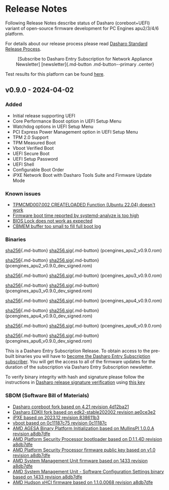 # Release Notes

Following Release Notes describe status of Dasharo (coreboot+UEFI) variant of
open-source firmware development for PC Engines apu2/3/4/6 platform.

For details about our release process please read
[Dasharo Standard Release Process](../../dev-proc/standard-release-process.md).

<center>
[Subscribe to Dasharo Entry Subscription for Network Appliance Newsletter]
[newsletter]{.md-button .md-button--primary .center}
</center>

Test results for this platform can be found
[here](https://docs.google.com/spreadsheets/d/1wSE6xA3K3nXewwLn5lV39_2wZL1kg5AkGb4mvmG3bwE/edit#gid=1670191276).

## v0.9.0 - 2024-04-02

### Added

- Initial release supporting UEFI
- Core Performance Boost option in UEFI Setup Menu
- Watchdog options in UEFI Setup Menu
- PCI Express Power Management option in UEFI Setup Menu
- TPM 2.0 Support
- TPM Measured Boot
- Vboot Verified Boot
- UEFI Secure Boot
- UEFI Setup Password
- UEFI Shell
- Configurable Boot Order
- iPXE Network Boot with Dasharo Tools Suite and Firmware Update Mode

### Known issues

- [TPMCMD007.002 CREATELOADED Function (Ubuntu 22.04) doesn't work](https://github.com/Dasharo/open-source-firmware-validation/issues/217)
- [Firmware boot time reported by systemd-analyze is too high](https://github.com/Dasharo/dasharo-issues/issues/761)
- [BIOS Lock does not work as expected](https://github.com/Dasharo/dasharo-issues/issues/754)
- [CBMEM buffer too small to fill full boot log](https://github.com/Dasharo/dasharo-issues/issues/753)

### Binaries

[sha256][pcengines_apu2_v0.9.0.rom_hash]{.md-button}
[sha256.sig][pcengines_apu2_v0.9.0.rom_sig]{.md-button}
(pcengines_apu2_v0.9.0.rom)

[sha256][pcengines_apu2_v0.9.0_dev_signed.rom_hash]{.md-button}
[sha256.sig][pcengines_apu2_v0.9.0_dev_signed.rom_sig]{.md-button}
(pcengines_apu2_v0.9.0_dev_signed.rom)

[sha256][pcengines_apu3_v0.9.0.rom_hash]{.md-button}
[sha256.sig][pcengines_apu3_v0.9.0.rom_sig]{.md-button}
(pcengines_apu3_v0.9.0.rom)

[sha256][pcengines_apu3_v0.9.0_dev_signed.rom_hash]{.md-button}
[sha256.sig][pcengines_apu3_v0.9.0_dev_signed.rom_sig]{.md-button}
(pcengines_apu3_v0.9.0_dev_signed.rom)

[sha256][pcengines_apu4_v0.9.0.rom_hash]{.md-button}
[sha256.sig][pcengines_apu4_v0.9.0.rom_sig]{.md-button}
(pcengines_apu4_v0.9.0.rom)

[sha256][pcengines_apu4_v0.9.0_dev_signed.rom_hash]{.md-button}
[sha256.sig][pcengines_apu4_v0.9.0_dev_signed.rom_sig]{.md-button}
(pcengines_apu4_v0.9.0_dev_signed.rom)

[sha256][pcengines_apu6_v0.9.0.rom_hash]{.md-button}
[sha256.sig][pcengines_apu6_v0.9.0.rom_sig]{.md-button}
(pcengines_apu6_v0.9.0.rom)

[sha256][pcengines_apu6_v0.9.0_dev_signed.rom_hash]{.md-button}
[sha256.sig][pcengines_apu6_v0.9.0_dev_signed.rom_sig]{.md-button}
(pcengines_apu6_v0.9.0_dev_signed.rom)

This is a Dasharo Entry Subscription Release. To obtain access to the pre-built
binaries you will have to
[become the Dasharo Entry Subscription subscriber](../../ways-you-can-help-us.md#become-a-dasharo-entry-subscription-subscriber).
You will get the access to all of the firmware updates for the duration of the
subscription via Dasharo Entry Subscription newsletter.

To verify binary integrity with hash and signature please follow the
instructions in [Dasharo release signature verification](/guides/signature-verification)
using [this key](https://raw.githubusercontent.com/3mdeb/3mdeb-secpack/master/dasharo/pcengines_apu2/dasharo-release-0.9.x-for-pc-engines-signing-key.asc)

### SBOM (Software Bill of Materials)

- [Dasharo coreboot fork based on 4.21 revision 4d12ba21](https://github.com/Dasharo/coreboot/tree/4d12ba21)
- [Dasharo EDKII fork based on edk2-stable202002 revision ae0ce3e2](https://github.com/Dasharo/edk2/tree/ae0ce3e2)
- [iPXE based on 2023.12 revision 838611b3](https://github.com/Dasharo/ipxe/tree/838611b3)
- [vboot based on 0c11187c75 revision 0c11187c](https://chromium.googlesource.com/chromiumos/platform/vboot_reference/+/0c11187c/)
- [AMD AGESA Binary Platform Initialization based on MullinsPI 1.0.0.A revision a8db7dfe](https://github.com/coreboot/blobs/tree/a8db7dfe/pi/amd/00730F01/FT3b)
- [AMD Platform Security Processor bootloader based on D.1.1.4D revision a8db7dfe](https://github.com/coreboot/blobs/tree/a8db7dfe/southbridge/amd/avalon/PSP/PspBootLoader.Bypass.sbin)
- [AMD Platform Security Processor firmware public key based on v1.0 revision a8db7dfe](https://github.com/coreboot/blobs/tree/a8db7dfe/southbridge/amd/avalon/PSP/AmdPubKey.bin)
- [AMD System Management Unit firmware based on 1433 revision a8db7dfe](https://github.com/coreboot/blobs/tree/a8db7dfe/southbridge/amd/avalon/PSP/SmuFirmware.sbin)
- [AMD System Management Unit - Software Configuration Settings binary based on 1433 revision a8db7dfe](https://github.com/coreboot/blobs/tree/a8db7dfe/southbridge/amd/avalon/PSP/SmuScs.bin)
- [AMD Hudson xHCI firmware based on 1.1.0.0068 revision a8db7dfe](https://github.com/coreboot/blobs/tree/a8db7dfe/southbridge/amd/avalon/xhci.bin)

[newsletter]: https://newsletter.3mdeb.com/subscription/78gF-_gm1
[pcengines_apu2_v0.9.0.rom_hash]: https://dl.3mdeb.com/open-source-firmware/Dasharo/pcengines_apu2/v0.9.0/pcengines_apu2_v0.9.0.rom.sha256
[pcengines_apu2_v0.9.0.rom_sig]: https://dl.3mdeb.com/open-source-firmware/Dasharo/pcengines_apu2/v0.9.0/pcengines_apu2_v0.9.0.rom.sha256.sig
[pcengines_apu2_v0.9.0_dev_signed.rom_hash]: https://dl.3mdeb.com/open-source-firmware/Dasharo/pcengines_apu2/v0.9.0/pcengines_apu2_v0.9.0_dev_signed.rom.sha256
[pcengines_apu2_v0.9.0_dev_signed.rom_sig]: https://dl.3mdeb.com/open-source-firmware/Dasharo/pcengines_apu2/v0.9.0/pcengines_apu2_v0.9.0_dev_signed.rom.sha256.sig
[pcengines_apu3_v0.9.0.rom_hash]: https://dl.3mdeb.com/open-source-firmware/Dasharo/pcengines_apu2/v0.9.0/pcengines_apu3_v0.9.0.rom.sha256
[pcengines_apu3_v0.9.0.rom_sig]: https://dl.3mdeb.com/open-source-firmware/Dasharo/pcengines_apu2/v0.9.0/pcengines_apu3_v0.9.0.rom.sha256.sig
[pcengines_apu3_v0.9.0_dev_signed.rom_hash]: https://dl.3mdeb.com/open-source-firmware/Dasharo/pcengines_apu2/v0.9.0/pcengines_apu3_v0.9.0_dev_signed.rom.sha256
[pcengines_apu3_v0.9.0_dev_signed.rom_sig]: https://dl.3mdeb.com/open-source-firmware/Dasharo/pcengines_apu2/v0.9.0/pcengines_apu3_v0.9.0_dev_signed.rom.sha256.sig
[pcengines_apu4_v0.9.0.rom_hash]: https://dl.3mdeb.com/open-source-firmware/Dasharo/pcengines_apu2/v0.9.0/pcengines_apu4_v0.9.0.rom.sha256
[pcengines_apu4_v0.9.0.rom_sig]: https://dl.3mdeb.com/open-source-firmware/Dasharo/pcengines_apu2/v0.9.0/pcengines_apu4_v0.9.0.rom.sha256.sig
[pcengines_apu4_v0.9.0_dev_signed.rom_hash]: https://dl.3mdeb.com/open-source-firmware/Dasharo/pcengines_apu2/v0.9.0/pcengines_apu4_v0.9.0_dev_signed.rom.sha256
[pcengines_apu4_v0.9.0_dev_signed.rom_sig]: https://dl.3mdeb.com/open-source-firmware/Dasharo/pcengines_apu2/v0.9.0/pcengines_apu4_v0.9.0_dev_signed.rom.sha256.sig
[pcengines_apu6_v0.9.0.rom_hash]: https://dl.3mdeb.com/open-source-firmware/Dasharo/pcengines_apu2/v0.9.0/pcengines_apu6_v0.9.0.rom.sha256
[pcengines_apu6_v0.9.0.rom_sig]: https://dl.3mdeb.com/open-source-firmware/Dasharo/pcengines_apu2/v0.9.0/pcengines_apu6_v0.9.0.rom.sha256.sig
[pcengines_apu6_v0.9.0_dev_signed.rom_hash]: https://dl.3mdeb.com/open-source-firmware/Dasharo/pcengines_apu2/v0.9.0/pcengines_apu6_v0.9.0_dev_signed.rom.sha256
[pcengines_apu6_v0.9.0_dev_signed.rom_sig]: https://dl.3mdeb.com/open-source-firmware/Dasharo/pcengines_apu2/v0.9.0/pcengines_apu6_v0.9.0_dev_signed.rom.sha256.sig
